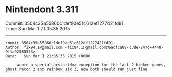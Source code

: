 # Nintendont 3.311
Commit: 3504c35a55860c1def9de51c612ef1277421fd91  
Time: Sun Mar 1 21:05:35 2015   

-----

```
commit 3504c35a55860c1def9de51c612ef1277421fd91
Author: fix94.1@gmail.com <fix94.1@gmail.com@6acfca08-c3de-247c-4448-9f1a92385553>
Date:   Sun Mar 1 21:05:35 2015 +0000

    -wrote a special arstartdma exception for the last 2 broken games, ghost recon 2 and rainbow six 3, now both should run just fine
```
